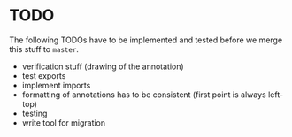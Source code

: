 TODO
====

The following TODOs have to be implemented and tested before we merge
this stuff to ```master```.

* verification stuff (drawing of the annotation)
* test exports
* implement imports
* formatting of annotations has to be consistent (first point is always left-top)
* testing
* write tool for migration
